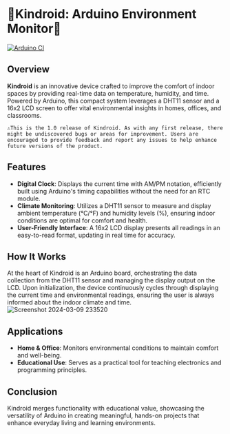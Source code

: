  # 🧸Kindroid: Arduino Environment Monitor🧸
[![Arduino CI](https://github.com/kinderasteroid/Kindroid-1.0/actions/workflows/blank.yml/badge.svg)](https://github.com/kinderasteroid/Kindroid-1.0/actions/workflows/blank.yml)
## Overview

**Kindroid** is an innovative device crafted to improve the comfort of indoor spaces by providing real-time data on temperature, humidity, and time. Powered by Arduino, this compact system leverages a DHT11 sensor and a 16x2 LCD screen to offer vital environmental insights in homes, offices, and classrooms.


`⚠️This is the 1.0 release of Kindroid. As with any first release, there might be undiscovered bugs or areas for improvement. Users are encouraged to provide feedback and report any issues to help enhance future versions of the product.`


## Features

- **Digital Clock**: Displays the current time with AM/PM notation, efficiently built using Arduino's timing capabilities without the need for an RTC module.
- **Climate Monitoring**: Utilizes a DHT11 sensor to measure and display ambient temperature (°C/°F) and humidity levels (%), ensuring indoor conditions are optimal for comfort and health.
- **User-Friendly Interface**: A 16x2 LCD display presents all readings in an easy-to-read format, updating in real time for accuracy.

## How It Works

At the heart of Kindroid is an Arduino board, orchestrating the data collection from the DHT11 sensor and managing the display output on the LCD. Upon initialization, the device continuously cycles through displaying the current time and environmental readings, ensuring the user is always informed about the indoor climate and time.
![Screenshot 2024-03-09 233520](https://github.com/kinderasteroid/Kindroid-1.0/assets/84179566/5a73fb3f-aac2-4a95-a554-8c7d21877943)

## Applications

- **Home & Office**: Monitors environmental conditions to maintain comfort and well-being.
- **Educational Use**: Serves as a practical tool for teaching electronics and programming principles.

## Conclusion

Kindroid merges functionality with educational value, showcasing the versatility of Arduino in creating meaningful, hands-on projects that enhance everyday living and learning environments.
